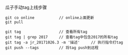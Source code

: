 瓜子手动tag上线步骤

    git co online           // online上面更新
    git pull

    git tag                 // 查看所有tag
    git tag | grep 2017     // 查看tag中包含2017的所有tag
    git tag -a jr_20171026.3 -m '描述'     // 执行指令打tag
    git push --tags         // 将tag push到远程